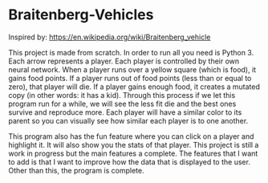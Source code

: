 # Braitenberg-Vehicles

Inspired by: https://en.wikipedia.org/wiki/Braitenberg_vehicle

This project is made from scratch. In order to run all you need is Python 3. Each arrow represents a player. Each player is controlled by their own neural network. When a player runs over a yellow square (which is food), it gains food points. If a player runs out of food points (less than or equal to zero), that player will die. If a player gains enough food, it creates a mutated copy (in other words: it has a kid). Through this process if we let this program run for a while, we will see the less fit die and the best ones survive and reproduce more. Each player will have a similar color to its parent so you can visually see how similar each player is to one another.

This program also has the fun feature where you can click on a player and highlight it. It will also show you the stats of that player. This project is still a work in progress but the main features a complete. The features that I want to add is that I want to improve how the data that is displayed to the user. Other than this, the program is complete.
